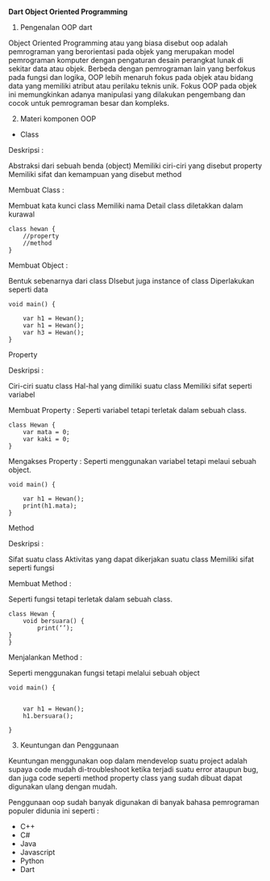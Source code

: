 **Dart Object Oriented Programming**

1. Pengenalan OOP dart

Object Oriented Programming atau yang biasa disebut oop adalah pemrograman yang berorientasi pada objek yang merupakan model pemrograman komputer dengan pengaturan desain perangkat lunak di sekitar data atau objek. Berbeda dengan pemrograman lain yang berfokus pada fungsi dan logika, OOP lebih menaruh fokus pada objek atau bidang data yang memiliki atribut atau perilaku teknis unik. Fokus OOP pada objek ini memungkinkan adanya manipulasi yang dilakukan pengembang dan cocok untuk pemrograman besar dan kompleks.



2. Materi komponen OOP

* Class

Deskripsi :

Abstraksi  dari sebuah benda (object)
Memiliki ciri-ciri yang disebut property
Memiliki sifat dan kemampuan yang disebut method

Membuat Class :

Membuat kata kunci class
Memiliki nama
Detail class diletakkan dalam kurawal

```
class hewan {
	//property
	//method
}

```

Membuat Object :

Bentuk sebenarnya dari class
DIsebut juga instance of class
Diperlakukan seperti data

```
void main() {

	var h1 = Hewan();
	var h1 = Hewan();
	var h3 = Hewan();
}

```

Property

Deskripsi :


Ciri-ciri suatu class
Hal-hal yang dimiliki suatu class
Memiliki sifat seperti variabel

Membuat Property :
Seperti variabel tetapi terletak dalam sebuah class.

```
class Hewan {
	var mata = 0;
	var kaki = 0;
}
```
Mengakses Property :
Seperti menggunakan variabel tetapi melaui sebuah object.
```
void main() {

	var h1 = Hewan();
	print(h1.mata);
}

```

Method

Deskripsi :

Sifat suatu class
Aktivitas yang dapat dikerjakan suatu class
Memiliki sifat seperti fungsi

Membuat Method :

Seperti fungsi tetapi terletak dalam sebuah class.

```
class Hewan {
	void bersuara() {
		print(‘’);
}
}

```

Menjalankan Method :

Seperti menggunakan fungsi tetapi melalui sebuah object

```
void main() {


	var h1 = Hewan();
	h1.bersuara();

}
```


3. Keuntungan dan Penggunaan

Keuntungan menggunakan oop dalam mendevelop suatu project adalah supaya code mudah di-troubleshoot ketika terjadi suatu error ataupun bug, dan juga code seperti method property class yang sudah dibuat dapat digunakan ulang dengan mudah.	

Penggunaan oop sudah banyak digunakan di banyak bahasa pemrograman populer didunia ini seperti :

* C++
* C#
* Java
* Javascript
* Python
* Dart

